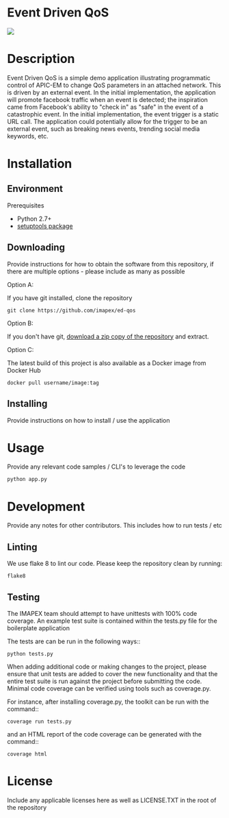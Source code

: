 # Event Driven QoS

[![](https://images.microbadger.com/badges/version/sluzynsk/ed-qos.svg)](http://microbadger.com/images/sluzynsk/ed-qos "Get your own version badge on microbadger.com")

# Description

Event Driven QoS is a simple demo application illustrating programmatic control of APIC-EM to change
QoS parameters in an attached network. This is driven by an external event. In the initial implementation,
the application will promote facebook traffic when an event is detected; the inspiration came from
Facebook's ability to "check in" as "safe" in the event of a catastrophic event. In the initial implementation,
the event trigger is a static URL call. The application could potentially allow for the trigger to be an
external event, such as breaking news events, trending social media keywords, etc.


# Installation

## Environment

Prerequisites

* Python 2.7+
* [setuptools package](https://pypi.python.org/pypi/setuptools)

## Downloading

Provide instructions for how to obtain the software from this repository, if there are multiple options - please include
as many as possible

Option A:

If you have git installed, clone the repository

    git clone https://github.com/imapex/ed-qos

Option B:

If you don't have git, [download a zip copy of the repository](https://github.com/imapex/ed-qos/archive/master.zip)
and extract.

Option C:

The latest build of this project is also available as a Docker image from Docker Hub

    docker pull username/image:tag

## Installing

Provide instructions on how to install / use the application

# Usage

Provide any relevant code samples / CLI's to leverage the code

    python app.py


# Development

Provide any notes for other contributors.  This includes how to run tests / etc


## Linting

We use flake 8 to lint our code. Please keep the repository clean by running:

    flake8

## Testing

The IMAPEX team should attempt to have unittests with  100% code coverage. An example test suite is contained
within the tests.py file for the boilerplate application

The tests are can be run in the following ways::

    python tests.py


When adding additional code or making changes to the project, please ensure that unit tests are added to cover the
new functionality and that the entire test suite is run against the project before submitting the code.
Minimal code coverage can be verified using tools such as coverage.py.

For instance, after installing coverage.py, the toolkit can be run with the command::

    coverage run tests.py

and an HTML report of the code coverage can be generated with the command::

    coverage html


# License

Include any applicable licenses here as well as LICENSE.TXT in the root of the repository
